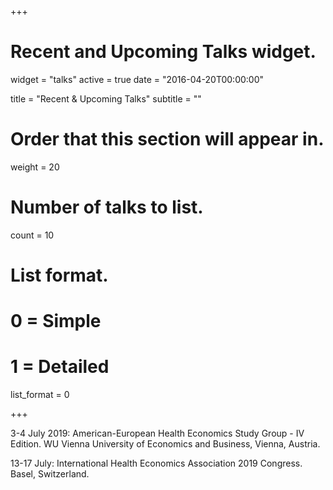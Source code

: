 +++
# Recent and Upcoming Talks widget.
widget = "talks"
active = true
date = "2016-04-20T00:00:00"

title = "Recent & Upcoming Talks"
subtitle = ""

# Order that this section will appear in.
weight = 20

# Number of talks to list.
count = 10

# List format.
#   0 = Simple
#   1 = Detailed
list_format = 0

+++

3-4 July 2019: American-European Health Economics Study Group - IV Edition. WU Vienna University of Economics and Business, Vienna, Austria. 

13-17 July: International Health Economics Association 2019 Congress. Basel, Switzerland.
